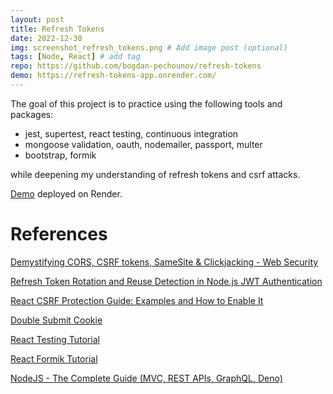 ```yaml
---
layout: post
title: Refresh Tokens
date: 2022-12-30
img: screenshot_refresh_tokens.png # Add image post (optional)
tags: [Node, React] # add tag
repo: https://github.com/bogdan-pechounov/refresh-tokens
demo: https://refresh-tokens-app.onrender.com/
---
```


The goal of this project is to practice using the following tools and packages:
- jest, supertest, react testing, continuous integration
- mongoose validation, oauth, nodemailer, passport, multer  
- bootstrap, formik

while deepening my understanding of refresh tokens and csrf attacks.

[Demo](https://refresh-tokens-app.onrender.com/) deployed on Render.

# References
[Demystifying CORS, CSRF tokens, SameSite & Clickjacking - Web Security](https://michaelzanggl.com/articles/web-security-cors-csrf-samesite/)

[Refresh Token Rotation and Reuse Detection in Node.js JWT Authentication](https://www.youtube.com/watch?v=s-4k5TcGKHg)

[React CSRF Protection Guide: Examples and How to Enable It](https://www.stackhawk.com/blog/react-csrf-protection-guide-examples-and-how-to-enable-it/)

[Double Submit Cookie](https://cheatsheetseries.owasp.org/cheatsheets/Cross-Site_Request_Forgery_Prevention_Cheat_Sheet.html#double-submit-cookie)

[React Testing Tutorial](https://www.youtube.com/playlist?list=PLC3y8-rFHvwirqe1KHFCHJ0RqNuN61SJd)

[React Formik Tutorial](https://www.youtube.com/playlist?list=PLC3y8-rFHvwiPmFbtzEWjESkqBVDbdgGu)

[NodeJS - The Complete Guide (MVC, REST APIs, GraphQL, Deno)](https://www.udemy.com/course/nodejs-the-complete-guide/)
